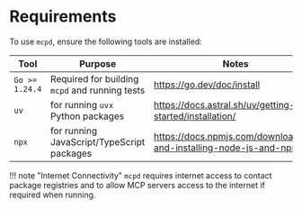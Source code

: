 # Requirements

To use `mcpd`, ensure the following tools are installed:

| Tool           | Purpose                                        | Notes                                                             | 
|----------------|------------------------------------------------|-------------------------------------------------------------------| 
| `Go >= 1.24.4` | Required for building `mcpd` and running tests | https://go.dev/doc/install                                        | 
| `uv`           | for running `uvx` Python packages              | https://docs.astral.sh/uv/getting-started/installation/           |
| `npx`          | for running JavaScript/TypeScript packages     | https://docs.npmjs.com/downloading-and-installing-node-js-and-npm |

!!! note "Internet Connectivity"
    `mcpd` requires internet access to contact package registries and to allow MCP servers access to the internet if required when running.
